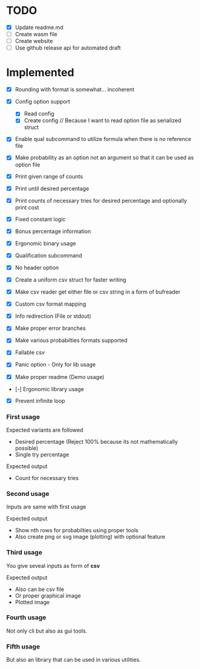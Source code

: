 # TODO

* [x] Update readme.md
* [ ] Create wasm file
* [ ] Create website
* [ ] Use github release api for automated draft

# Implemented

* [x] Rounding with format is somewhat... incoherent
* [x] Config option support
	* [x] Read config
	* [x] Create config // Because I want to read option file as serialized struct

* [x] Enable qual subcommand to utilize formula when there is no reference file
* [x] Make probability as an option not an argument so that it can be used as
option file

* [x] Print given range of counts
* [x] Print until desired percentage
* [x] Print counts of necessary tries for desired percentage and optionally
print cost
* [x] Fixed constant logic
* [x] Bonus percentage information
* [x] Ergonomic binary usage
* [x] Qualification subcommand
* [x] No header option
* [x] Create a uniform csv struct for faster writing
* [x] Make csv reader get either file or csv string in a form of bufreader
* [x] Custom csv format mapping
* [x] Info redirection (File or stdout)
* [x] Make proper error branches
* [x] Make various probabilties formats supported
* [x] Fallable csv
* [x] Panic option - Only for lib usage
* [x] Make proper readme (Demo usage)
* [-] Ergonomic library usage
* [x] Prevent infinite loop


### First usage

Expected variants are followed

- Desired percentage (Reject 100% because its not mathematically possible)
- Single try percentage

Expected output

- Count for necessary tries

### Second usage

Inputs are same with first usage

Expected output

- Show nth rows for probabilties using proper tools 
- Also create png or svg image (plotting) with optional feature

### Third usage

You give seveal inputs as form of **csv**

Expected output

- Also can be csv file
- Or proper graphical image
- Plotted image

### Fourth usage

Not only cli but also as gui tools.

### Fifth usage

But also an library that can be used in various utilities.
